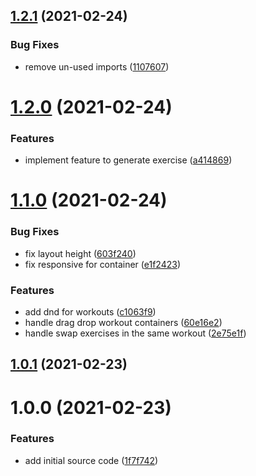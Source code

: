 ## [1.2.1](https://github.com/phatnguyenuit/calendar-view/compare/1.2.0...1.2.1) (2021-02-24)


### Bug Fixes

* remove un-used imports ([1107607](https://github.com/phatnguyenuit/calendar-view/commit/110760713f85855d5f1bfb8579b0803848698cc1))

# [1.2.0](https://github.com/phatnguyenuit/calendar-view/compare/1.1.0...1.2.0) (2021-02-24)


### Features

* implement feature to generate exercise ([a414869](https://github.com/phatnguyenuit/calendar-view/commit/a414869df7d94b7804225e1b1ea699390419aace))

# [1.1.0](https://github.com/phatnguyenuit/calendar-view/compare/1.0.1...1.1.0) (2021-02-24)


### Bug Fixes

* fix layout height ([603f240](https://github.com/phatnguyenuit/calendar-view/commit/603f24034a5dd2684d5850213e546bf9520d1d60))
* fix responsive for container ([e1f2423](https://github.com/phatnguyenuit/calendar-view/commit/e1f24235e8617587df4e60db81aeb49cdbb574b5))


### Features

* add dnd for workouts ([c1063f9](https://github.com/phatnguyenuit/calendar-view/commit/c1063f97e833db4ccba6630a528465b0e01a5188))
* handle drag drop workout containers ([60e16e2](https://github.com/phatnguyenuit/calendar-view/commit/60e16e2a499f6c0e57e73310a971fb7a34bc288c))
* handle swap exercises in the same workout ([2e75e1f](https://github.com/phatnguyenuit/calendar-view/commit/2e75e1f603a695cffc9a70cfec03754ee7a8c602))

## [1.0.1](https://github.com/phatnguyenuit/calendar-view/compare/1.0.0...1.0.1) (2021-02-23)

# 1.0.0 (2021-02-23)


### Features

* add initial source code ([1f7f742](https://github.com/phatnguyenuit/calendar-view/commit/1f7f742d61d75630ecefe37040c6c848e70d7b3e))

